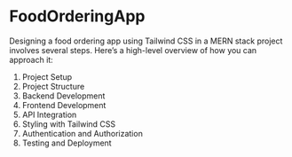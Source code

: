 # FoodOrderingApp
Designing a food ordering app using Tailwind CSS in a MERN stack project involves several steps. Here’s a high-level overview of how you can approach it:
1. Project Setup
2. Project Structure
3. Backend Development
4. Frontend Development
5. API Integration
6. Styling with Tailwind CSS
7. Authentication and Authorization
8. Testing and Deployment